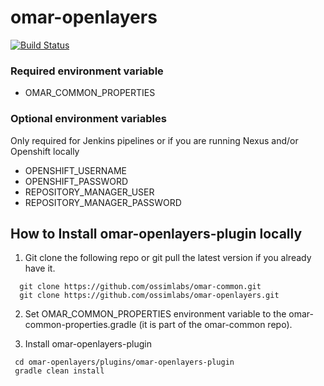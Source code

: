 # omar-openlayers

[![Build Status](https://jenkins.ossim.io/buildStatus/icon?job=omar-openlayers-dev)]()

### Required environment variable
- OMAR_COMMON_PROPERTIES

### Optional environment variables
Only required for Jenkins pipelines or if you are running Nexus and/or Openshift locally

- OPENSHIFT_USERNAME
- OPENSHIFT_PASSWORD
- REPOSITORY_MANAGER_USER
- REPOSITORY_MANAGER_PASSWORD

## How to Install omar-openlayers-plugin locally

1. Git clone the following repo or git pull the latest version if you already have it.
```
  git clone https://github.com/ossimlabs/omar-common.git
  git clone https://github.com/ossimlabs/omar-openlayers.git
```

2. Set OMAR_COMMON_PROPERTIES environment variable to the omar-common-properties.gradle (it is part of the omar-common repo).

3. Install omar-openlayers-plugin
```
 cd omar-openlayers/plugins/omar-openlayers-plugin
 gradle clean install
```
